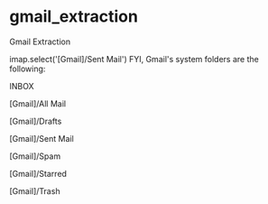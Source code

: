# gmail_extraction
Gmail Extraction

imap.select('[Gmail]/Sent Mail')
FYI, Gmail's system folders are the following:

INBOX

[Gmail]/All Mail

[Gmail]/Drafts

[Gmail]/Sent Mail

[Gmail]/Spam

[Gmail]/Starred

[Gmail]/Trash


